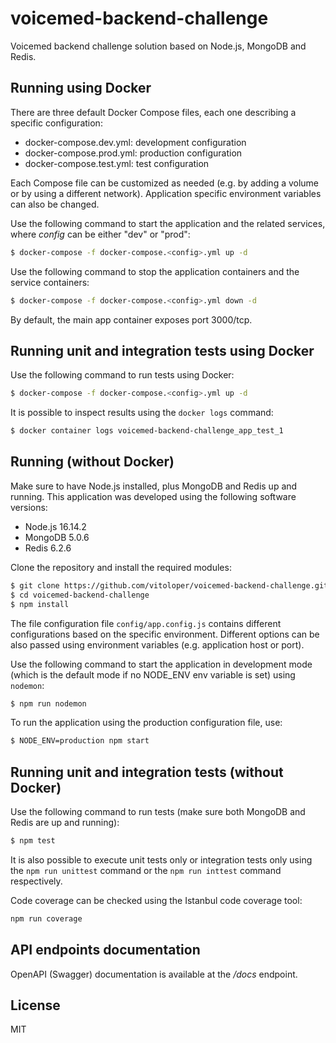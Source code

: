 # voicemed-backend-challenge
Voicemed backend challenge solution based on Node.js, MongoDB and Redis.

## Running using Docker
There are three default Docker Compose files, each one describing a specific configuration:
- docker-compose.dev.yml: development configuration
- docker-compose.prod.yml: production configuration
- docker-compose.test.yml: test configuration

Each Compose file can be customized as needed (e.g. by adding a volume or by using a different network). Application specific environment variables can also be changed.

Use the following command to start the application and the related services, where *config* can be either "dev" or "prod":

```sh
$ docker-compose -f docker-compose.<config>.yml up -d
```

Use the following command to stop the application containers and the service containers:
```sh
$ docker-compose -f docker-compose.<config>.yml down -d
```

By default, the main app container exposes port 3000/tcp.

## Running unit and integration tests using Docker
Use the following command to run tests using Docker:

```sh
$ docker-compose -f docker-compose.<config>.yml up -d
```

It is possible to inspect results using the `docker logs` command:

```sh
$ docker container logs voicemed-backend-challenge_app_test_1
```

## Running (without Docker)
Make sure to have Node.js installed, plus MongoDB and Redis up and running. This application was developed using the following software versions:
- Node.js 16.14.2
- MongoDB 5.0.6
- Redis 6.2.6


Clone the repository and install the required modules:

```sh
$ git clone https://github.com/vitoloper/voicemed-backend-challenge.git voicemed-backend-challenge
$ cd voicemed-backend-challenge
$ npm install
```
The file configuration file `config/app.config.js` contains different configurations based on the specific environment. Different options can be also passed using environment variables (e.g. application host or port).

Use the following command to start the application in development mode (which is the default mode if no NODE_ENV env variable is set) using `nodemon`:
```sh
$ npm run nodemon
```

To run the application using the production configuration file, use:

```sh
$ NODE_ENV=production npm start
```

## Running unit and integration tests (without Docker)
Use the following command to run tests (make sure both MongoDB and Redis are up and running):

```sh
$ npm test
```

It is also possible to execute unit tests only or integration tests only using the `npm run unittest` command or the `npm run inttest` command respectively.

Code coverage can be checked using the Istanbul code coverage tool:

```sh
npm run coverage
```

## API endpoints documentation
OpenAPI (Swagger) documentation is available at the */docs* endpoint.

## License
MIT